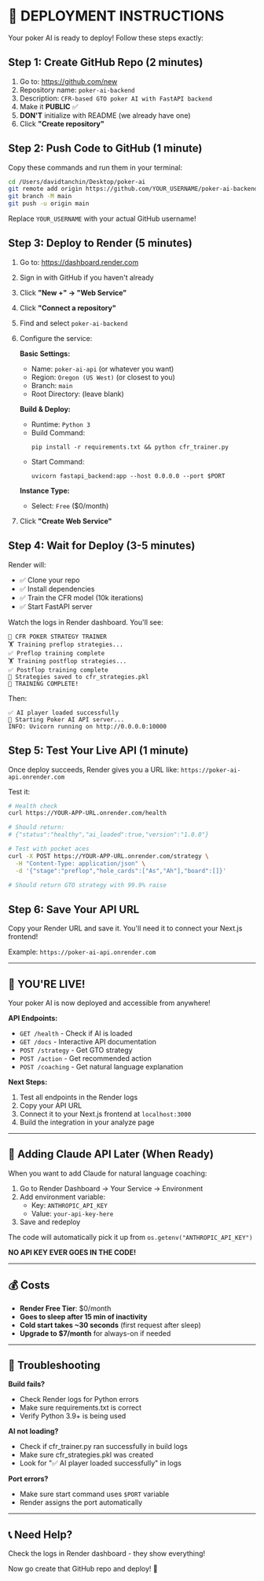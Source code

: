 # 🚀 DEPLOYMENT INSTRUCTIONS

Your poker AI is ready to deploy! Follow these steps exactly:

## Step 1: Create GitHub Repo (2 minutes)

1. Go to: https://github.com/new
2. Repository name: `poker-ai-backend`
3. Description: `CFR-based GTO poker AI with FastAPI backend`
4. Make it **PUBLIC** ✅
5. **DON'T** initialize with README (we already have one)
6. Click **"Create repository"**

## Step 2: Push Code to GitHub (1 minute)

Copy these commands and run them in your terminal:

```bash
cd /Users/davidtanchin/Desktop/poker-ai
git remote add origin https://github.com/YOUR_USERNAME/poker-ai-backend.git
git branch -M main
git push -u origin main
```

Replace `YOUR_USERNAME` with your actual GitHub username!

## Step 3: Deploy to Render (5 minutes)

1. Go to: https://dashboard.render.com
2. Sign in with GitHub if you haven't already
3. Click **"New +" → "Web Service"**
4. Click **"Connect a repository"**
5. Find and select `poker-ai-backend`
6. Configure the service:

   **Basic Settings:**
   - Name: `poker-ai-api` (or whatever you want)
   - Region: `Oregon (US West)` (or closest to you)
   - Branch: `main`
   - Root Directory: (leave blank)

   **Build & Deploy:**
   - Runtime: `Python 3`
   - Build Command:
     ```
     pip install -r requirements.txt && python cfr_trainer.py
     ```
   - Start Command:
     ```
     uvicorn fastapi_backend:app --host 0.0.0.0 --port $PORT
     ```

   **Instance Type:**
   - Select: `Free` ($0/month)

7. Click **"Create Web Service"**

## Step 4: Wait for Deploy (3-5 minutes)

Render will:
- ✅ Clone your repo
- ✅ Install dependencies
- ✅ Train the CFR model (10k iterations)
- ✅ Start FastAPI server

Watch the logs in Render dashboard. You'll see:
```
🎰 CFR POKER STRATEGY TRAINER
🏋️ Training preflop strategies...
✅ Preflop training complete
🏋️ Training postflop strategies...
✅ Postflop training complete
💾 Strategies saved to cfr_strategies.pkl
🎉 TRAINING COMPLETE!
```

Then:
```
✅ AI player loaded successfully
🚀 Starting Poker AI API server...
INFO: Uvicorn running on http://0.0.0.0:10000
```

## Step 5: Test Your Live API (1 minute)

Once deploy succeeds, Render gives you a URL like:
`https://poker-ai-api.onrender.com`

Test it:

```bash
# Health check
curl https://YOUR-APP-URL.onrender.com/health

# Should return:
# {"status":"healthy","ai_loaded":true,"version":"1.0.0"}

# Test with pocket aces
curl -X POST https://YOUR-APP-URL.onrender.com/strategy \
  -H "Content-Type: application/json" \
  -d '{"stage":"preflop","hole_cards":["As","Ah"],"board":[]}'

# Should return GTO strategy with 99.9% raise
```

## Step 6: Save Your API URL

Copy your Render URL and save it. You'll need it to connect your Next.js frontend!

Example: `https://poker-ai-api.onrender.com`

---

## 🎉 YOU'RE LIVE!

Your poker AI is now deployed and accessible from anywhere!

**API Endpoints:**
- `GET /health` - Check if AI is loaded
- `GET /docs` - Interactive API documentation
- `POST /strategy` - Get GTO strategy
- `POST /action` - Get recommended action
- `POST /coaching` - Get natural language explanation

**Next Steps:**
1. Test all endpoints in the Render logs
2. Copy your API URL
3. Connect it to your Next.js frontend at `localhost:3000`
4. Build the integration in your analyze page

---

## 🔐 Adding Claude API Later (When Ready)

When you want to add Claude for natural language coaching:

1. Go to Render Dashboard → Your Service → Environment
2. Add environment variable:
   - Key: `ANTHROPIC_API_KEY`
   - Value: `your-api-key-here`
3. Save and redeploy

The code will automatically pick it up from `os.getenv("ANTHROPIC_API_KEY")`

**NO API KEY EVER GOES IN THE CODE!**

---

## 💰 Costs

- **Render Free Tier**: $0/month
- **Goes to sleep after 15 min of inactivity**
- **Cold start takes ~30 seconds** (first request after sleep)
- **Upgrade to $7/month** for always-on if needed

---

## 🚨 Troubleshooting

**Build fails?**
- Check Render logs for Python errors
- Make sure requirements.txt is correct
- Verify Python 3.9+ is being used

**AI not loading?**
- Check if cfr_trainer.py ran successfully in build logs
- Make sure cfr_strategies.pkl was created
- Look for "✅ AI player loaded successfully" in logs

**Port errors?**
- Make sure start command uses `$PORT` variable
- Render assigns the port automatically

---

## 📞 Need Help?

Check the logs in Render dashboard - they show everything!

Now go create that GitHub repo and deploy! 🚀
